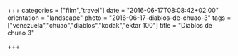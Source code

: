 +++
categories = ["film","travel"]
date = "2016-06-17T08:08:42+02:00"
orientation = "landscape"
photo = "2016-06-17-diablos-de-chuao-3"
tags = ["venezuela","chuao","diablos","kodak","ektar 100"]
title = "Diablos de chuao 3"

+++
